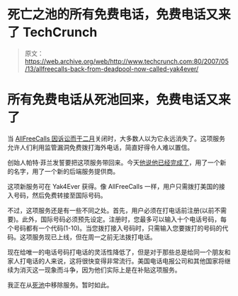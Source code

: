 # 死亡之池的所有免费电话，免费电话又来了 TechCrunch

> 原文：<https://web.archive.org/web/http://www.techcrunch.com:80/2007/05/13/allfreecalls-back-from-deadpool-now-called-yak4ever/>

# 所有免费电话从死池回来，免费电话又来了

 [](https://web.archive.org/web/20221203104624/http://www.yak4ever.com/) 当 [AllFreeCalls 因诉讼而于二月](https://web.archive.org/web/20221203104624/http://www.beta.techcrunch.com/2007/02/16/allfreecalls-shut-down/)关闭时，大多数人以为它永远消失了。这项服务允许人们利用监管漏洞免费拨打海外电话，简直好得令人难以置信。

创始人帕特·菲兰发誓要把这项服务带回来。今天[他说他已经完成了](https://web.archive.org/web/20221203104624/http://blog.roam4free.ie/we-did-it-yak4ever-goes-live)，用了一个新的名字，用了一个新的后端服务提供商。

这项新服务可在 Yak4Ever 获得。像 AllFreeCalls 一样，用户只需拨打美国的接入号码，然后免费转接至国际号码。

不过，这项服务还是有一些不同之处。首先，用户必须在打电话前注册(以前不需要)。此外，国际号码必须预先设定。注册时，您最多可以输入十个电话号码，每个号码都有一个代码(1-10)。当您拨打接入号码时，只需输入您要拨打的号码的代码。这项服务现已上线，但在周一之前无法拨打电话。

现在给唯一的电话号码打电话的灵活性降低了，但是对于那些总是给同一个朋友和家人打电话的人来说，这将很快变得非常流行。美国电话电报公司和其他国家将继续为消灭这一现象而斗争，因为他们实际上是在补贴这项服务。

我正在从[死池](https://web.archive.org/web/20221203104624/http://www.beta.techcrunch.com/tag/deadpool)中移除服务。暂时如此。